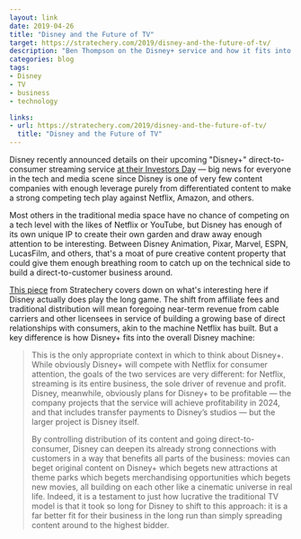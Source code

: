 ```yaml
---
layout: link
date: 2019-04-26
title: "Disney and the Future of TV"
target: https://stratechery.com/2019/disney-and-the-future-of-tv/
description: "Ben Thompson on the Disney+ service and how it fits into the TV marketplace."
categories: blog
tags:
- Disney
- TV
- business
- technology

links:
- url: https://stratechery.com/2019/disney-and-the-future-of-tv/
  title: "Disney and the Future of TV"
---
```


Disney recently announced details on their upcoming "Disney+" direct-to-consumer streaming service [at their Investors Day](https://www.thewaltdisneycompany.com/the-walt-disney-companys-2019-investor-day-webcast/ "Disney Investors Day 2019") — big news for everyone in the tech and media scene since Disney is one of very few content companies with enough leverage purely from differentiated content to make a strong competing tech play against Netflix, Amazon, and others.

Most others in the traditional media space have no chance of competing on a tech level with the likes of Netflix or YouTube, but Disney has enough of its own unique IP to create their own garden and draw away enough attention to be interesting. Between Disney Animation, Pixar, Marvel, ESPN, LucasFilm, and others, that's a moat of pure creative content property that could give them enough breathing room to catch up on the technical side to build a direct-to-customer business around.

[This piece](https://stratechery.com/2019/disney-and-the-future-of-tv/  "Disney and the Future of TV") from Stratechery covers down on what's interesting here if Disney actually does play the long game. The shift from affiliate fees and traditional distribution will mean foregoing near-term revenue from cable carriers and other licensees in service of building a growing base of direct relationships with consumers, akin to the machine Netflix has built. But a key difference is how Disney+ fits into the overall Disney machine:

> This is the only appropriate context in which to think about Disney+. While obviously Disney+ will compete with Netflix for consumer attention, the goals of the two services are very different: for Netflix, streaming is its entire business, the sole driver of revenue and profit. Disney, meanwhile, obviously plans for Disney+ to be profitable — the company projects that the service will achieve profitability in 2024, and that includes transfer payments to Disney’s studios — but the larger project is Disney itself.
>
> By controlling distribution of its content and going direct-to-consumer, Disney can deepen its already strong connections with customers in a way that benefits all parts of the business: movies can beget original content on Disney+ which begets new attractions at theme parks which begets merchandising opportunities which begets new movies, all building on each other like a cinematic universe in real life. Indeed, it is a testament to just how lucrative the traditional TV model is that it took so long for Disney to shift to this approach: it is a far better fit for their business in the long run than simply spreading content around to the highest bidder.
